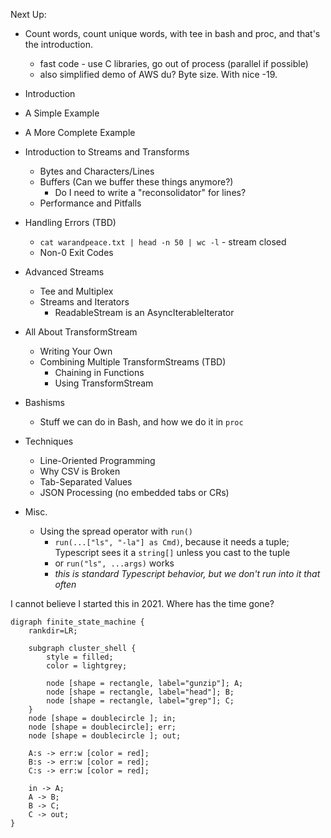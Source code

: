 Next Up:

- Count words, count unique words, with tee in bash and proc, and that's the
  introduction.
  - fast code - use C libraries, go out of process (parallel if possible)
  - also simplified demo of AWS du? Byte size. With nice -19.

- Introduction
- A Simple Example
- A More Complete Example
- Introduction to Streams and Transforms
  - Bytes and Characters/Lines
  - Buffers (Can we buffer these things anymore?)
    - Do I need to write a "reconsolidator" for lines?
  - Performance and Pitfalls
- Handling Errors (TBD)
  - `cat warandpeace.txt | head -n 50 | wc -l` - stream closed
  - Non-0 Exit Codes
- Advanced Streams
  - Tee and Multiplex
  - Streams and Iterators
    - ReadableStream is an AsyncIterableIterator
- All About TransformStream
  - Writing Your Own
  - Combining Multiple TransformStreams (TBD)
    - Chaining in Functions
    - Using TransformStream
- Bashisms
  - Stuff we can do in Bash, and how we do it in `proc`
- Techniques
  - Line-Oriented Programming
  - Why CSV is Broken
  - Tab-Separated Values
  - JSON Processing (no embedded tabs or CRs)

- Misc.
  - Using the spread operator with `run()`
    - `run(...["ls", "-la"] as Cmd)`, because it needs a tuple; Typescript sees
      it a `string[]` unless you cast to the tuple
    - or `run("ls", ...args)` works
    - _this is standard Typescript behavior, but we don't run into it that
      often_

I cannot believe I started this in 2021. Where has the time gone?

```graphviz
digraph finite_state_machine {
    rankdir=LR;
    
    subgraph cluster_shell {
        style = filled;
        color = lightgrey;

        node [shape = rectangle, label="gunzip"]; A;
        node [shape = rectangle, label="head"]; B;
        node [shape = rectangle, label="grep"]; C;
    }
    node [shape = doublecircle ]; in;
    node [shape = doublecircle]; err;
    node [shape = doublecircle ]; out;

    A:s -> err:w [color = red];
    B:s -> err:w [color = red];
    C:s -> err:w [color = red];

    in -> A;
    A -> B;
    B -> C;
    C -> out;
}
```
